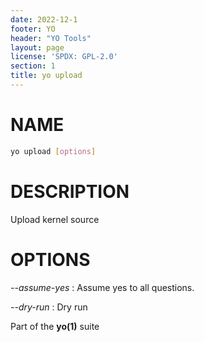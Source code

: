 ```yaml
---
date: 2022-12-1
footer: YO
header: "YO Tools"
layout: page
license: 'SPDX: GPL-2.0'
section: 1
title: yo upload
---
```


# NAME

```sh
yo upload [options]
```

# DESCRIPTION

Upload kernel source

# OPTIONS

*--assume-yes*
:   Assume yes to all questions.

*--dry-run*
:   Dry run

Part of the **yo(1)** suite

